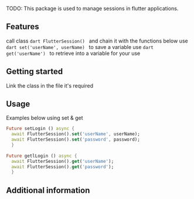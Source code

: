 <!--
This README describes the package. If you publish this package to pub.dev,
this README's contents appear on the landing page for your package.

For information about how to write a good package README, see the guide for
[writing package pages](https://dart.dev/guides/libraries/writing-package-pages).

For general information about developing packages, see the Dart guide for
[creating packages](https://dart.dev/guides/libraries/create-library-packages)
and the Flutter guide for
[developing packages and plugins](https://flutter.dev/developing-packages).
-->

TODO: This package is used to manage sessions in flutter applications.

## Features


  call class ```dart FlutterSession() ``` and chain it with the functions below
  use ```dart set('userName', userName) ``` to save a variable
  use ```dart get('userName') ``` to retrieve into a variable for your use


## Getting started

Link the class in the file it's required

## Usage
Examples below using set & get
```dart
Future setLogin () async {
  await FlutterSession().set('userName', userName);
  await FlutterSession().set('password', password);
  }
  
Future getlLogin () async {
  await FlutterSession().get('userName');
  await FlutterSession().get('password');
  }
```

## Additional information

